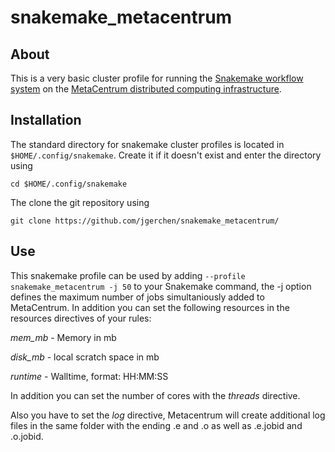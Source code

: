 # snakemake_metacentrum
## About
This is a very basic cluster profile for running the [Snakemake workflow system](https://snakemake.readthedocs.io/en/stable/) on the [MetaCentrum distributed computing infrastructure](https://metavo.metacentrum.cz/en/index.html).

## Installation
The standard directory for snakemake cluster profiles is located in `$HOME/.config/snakemake`. Create it if it doesn't exist and enter the directory using

```cd $HOME/.config/snakemake```

The clone the git repository using

```git clone https://github.com/jgerchen/snakemake_metacentrum/```

## Use
This snakemake profile can be used by adding 
```--profile snakemake_metacentrum -j 50```
to your Snakemake command, the -j option defines the maximum number of jobs simultaniously added to MetaCentrum. In addition you can set the following resources in the resources directives of your rules:

*mem_mb* - Memory in mb

*disk_mb* - local scratch space in mb

*runtime* - Walltime, format: HH:MM:SS

In addition you can set the number of cores with the *threads* directive.

Also you have to set the *log* directive, Metacentrum will create additional log files in the same folder with the ending .e and .o as well as .e.jobid and .o.jobid.
